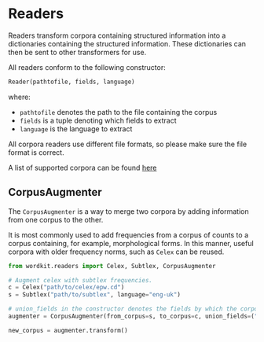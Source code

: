 # Readers

Readers transform corpora containing structured information into a dictionaries containing the structured information.
These dictionaries can then be sent to other transformers for use.

All readers conform to the following constructor:

```python
Reader(pathtofile, fields, language)
```

where:
* `pathtofile` denotes the path to the file containing the corpus
* `fields` is a tuple denoting which fields to extract
* `language` is the language to extract

All corpora readers use different file formats, so please make sure the file format is correct.

A list of supported corpora can be found [here](../../)

## CorpusAugmenter

The `CorpusAugmenter` is a way to merge two corpora by adding information from one corpus to the other.

It is most commonly used to add frequencies from a corpus of counts to a corpus containing, for example, morphological forms. In this manner, useful corpora with older frequency norms, such as `Celex` can be reused.

```python
from wordkit.readers import Celex, Subtlex, CorpusAugmenter

# Augment celex with subtlex frequencies.
c = Celex("path/to/celex/epw.cd")
s = Subtlex("path/to/subtlex", language="eng-uk")

# union_fields in the constructor denotes the fields by which the corpora are merged
augmenter = CorpusAugmenter(from_corpus=s, to_corpus=c, union_fields=("orthography,"))

new_corpus = augmenter.transform()
```
